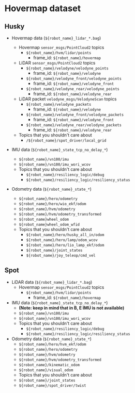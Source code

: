# Hovermap dataset

## Husky

- Hovermap data (```${robot_name}_lidar_*.bag```)
  - Hovermap ```sensor_msgs/PointCloud2``` topics
    - ```${robot_name}/hvm/lidar/points```    
      - frame_id: ```${robot_name}/hovermap```
  - LiDAR ```sensor_msgs/PointCloud2``` topics
    - ```${robot_name}/velodyne/velodyne_points```    
      - frame_id: ```${robot_name}/velodyne```
    - ```${robot_name}/velodyne_front/velodyne_points``` 
      - frame_id: ```${robot_name}/velodyne_front```
    - ```${robot_name}/velodyne_rear/velodyne_points``` 
      - frame_id: ```${robot_name}/velodyne_rear```
  - LiDAR packet ```velodyne_msgs/VelodyneScan``` topics
    - ```${robot_name}/velodyne_packets``` 
      - frame_id: ```${robot_name}/velodyne```
    - ```${robot_name}/velodyne_front/velodyne_packets``` 
      - frame_id: ```${robot_name}/velodyne_front```
    - ```${robot_name}/velodyne_rear/velodyne_packets``` 
      - frame_id: ```${robot_name}/velodyne_rear```
  - Topics that you shouldn't care about
    - ```/${robot_name}/spot_driver/local_grid``` 

- IMU data (```${robot_name}_state_tcp_no_delay_*```)
  - ```${robot_name}/vn100/imu ```
  - ```${robot_name}/vn100/imu_wori_wcov ```
  - Topics that you shouldn't care about
    - ```${robot_name}/resiliency_logic/debug```
    - ```${robot_name}/resiliency_logic/resiliency_status```
- Odometry data (```${robot_name}_state_*```)
  - ```${robot_name}/hero/odometry```
  - ```${robot_name}/hero/wio_ekf/odom```
  - ```${robot_name}/hvm/odometry```
  - ```${robot_name}/hvm/odometry_transformed``` 
  - ```${robot_name}wheel_odom```
  - ```${robot_name}wheel_odom_wfid```
  - Topics that you shouldn't care about
    - ```${robot_name}/hero/husky_all_in/odom```
    - ```${robot_name}/hero/lamp/odom_wcov```
    - ```${robot_name}/hero/lio_lamp_ekf/odom```
    - ```${robot_name}/joint_states```
    - ```${robot_name}/joy_teleop/cmd_vel``` 

## Spot

- LiDAR data (```${robot_name}_lidar_*.bag```)
  - Hovermap ```sensor_msgs/PointCloud2``` topics
    - ```${robot_name}/hvm/lidar/points```    
      - frame_id: ```${robot_name}/hovermap```
- IMU data (```${robot_name}_state_tcp_no_delay_*```) 
  - **(Note: keep in mind that in B, E IMU is not available)**
  - ```${robot_name}/vn100/imu ```
  - ```${robot_name}/vn100/imu_wori_wcov ``` 
  - Topics that you shouldn't care about  
    - ```${robot_name}/resiliency_logic/debug```
    - ```${robot_name}/resiliency_logic/resiliency_status``` 
- Odometry data (```${robot_name}_state_*```)
  - ```${robot_name}/hero/hvm_ekf/odom       ```
  - ```${robot_name}/hero/odometry           ```
  - ```${robot_name}/hvm/odometry            ```
  - ```${robot_name}/hvm/odometry_transformed```
  - ```${robot_name}/kinematic_odom          ```
  - ```${robot_name}/visual_odom             ```
  - Topics that you shouldn't care about  
  - ```${robot_name}/joint_states            ```
  - ```${robot_name}/spot_driver/twist       ```
